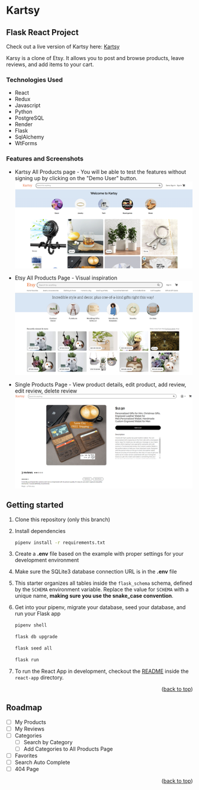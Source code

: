 # Kartsy
## Flask React Project
<a name="readme-top"></a>

Check out a live version of Kartsy here:
[Kartsy][render-url]

[render-url]: https://kartsy.onrender.com/

Karsy is a clone of Etsy. It allows you to post and browse products, leave reviews, and add items to your cart.

### Technologies Used
* React
* Redux
* Javascript
* Python
* PostgreSQL
* Render
* Flask
* SqlAlchemy
* WtForms


### Features and Screenshots
* Kartsy All Products page - You will be able to test the features without signing up by clicking on the "Demo User" button.
![All Products Page](https://github.com/alicas22/kartsy/blob/main/kartsy-allproducts.PNG?raw=true)

* Etsy All Products Page - Visual inspiration
![Etsy All Products Page](https://github.com/alicas22/kartsy/blob/main/etsy-allproducts.PNG?raw=true)

* Single Products Page - View product details, edit product, add review, edit review, delete review
![Groups Page](https://github.com/alicas22/kartsy/blob/main/kartsy-singleProduct.PNG?raw=true)




## Getting started
1. Clone this repository (only this branch)

2. Install dependencies

      ```bash
      pipenv install -r requirements.txt
      ```

3. Create a **.env** file based on the example with proper settings for your
   development environment

4. Make sure the SQLite3 database connection URL is in the **.env** file

5. This starter organizes all tables inside the `flask_schema` schema, defined
   by the `SCHEMA` environment variable.  Replace the value for
   `SCHEMA` with a unique name, **making sure you use the snake_case
   convention**.

6. Get into your pipenv, migrate your database, seed your database, and run your Flask app

   ```bash
   pipenv shell
   ```

   ```bash
   flask db upgrade
   ```

   ```bash
   flask seed all
   ```

   ```bash
   flask run
   ```

7. To run the React App in development, checkout the [README](./react-app/README.md) inside the `react-app` directory.

<p align="right">(<a href="#readme-top">back to top</a>)</p>






<!-- ROADMAP -->
## Roadmap

- [ ] My Products
- [ ] My Reviews
- [ ] Categories
  - [ ] Search by Category
  - [ ] Add Categories to All Products Page  
- [ ] Favorites
- [ ] Search Auto Complete
- [ ] 404 Page

<p align="right">(<a href="#readme-top">back to top</a>)</p>



<!-- ### Contact Information -->


<!-- MARKDOWN LINKS & IMAGES -->
